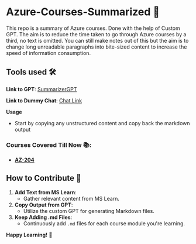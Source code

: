 # Azure-Courses-Summarized 📝

This repo is a summary of Azure courses. Done with the help of Custom GPT.
The aim is to reduce the time taken to go through Azure courses by a third, no text is omitted. You can still make notes out of this but the aim is to change long unreadable paragraphs into bite-sized content to increase the speed of information consumption.

## Tools used 🛠️
**Link to GPT**: [SummarizerGPT](https://chatgpt.com/g/g-IaBqFNdW2-summarizergpt)

**Link to Dummy Chat**: [Chat Link](https://chatgpt.com/share/5cadd5d2-b7bf-4f52-9089-b5404831e9fd)

**Usage**
- Start by copying any unstructured content and copy back the markdown output 

### Courses Covered Till Now 📚:
- **[AZ-204](https://learn.microsoft.com/en-us/credentials/certifications/azure-developer/?practice-assessment-type=certification#certification-prepare-for-the-exam)**


## How to Contribute 🤝

1. **Add Text from MS Learn**:
   - Gather relevant content from MS Learn.
2. **Copy Output from GPT**:
   - Utilize the custom GPT for generating Markdown files.
3. **Keep Adding .md Files**:
   - Continuously add `.md` files for each course module you're learning.


**Happy Learning!** 🚀
